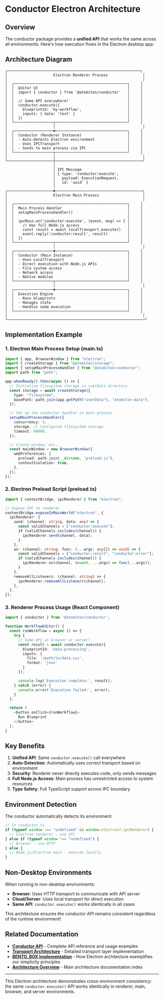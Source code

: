 # Conductor Electron Architecture

## Overview

The conductor package provides a **unified API** that works the same across all environments. Here's how execution flows in the Electron desktop app:

## Architecture Diagram

```
┌─────────────────────────────────────────────────────────────┐
│                     Electron Renderer Process                │
│                                                              │
│  ┌────────────────────────────────────────────────────┐     │
│  │  Editor UI                                         │     │
│  │  import { conductor } from '@atomiton/conductor'   │     │
│  │                                                    │     │
│  │  // Same API everywhere!                           │     │
│  │  conductor.execute({                               │     │
│  │    blueprintId: 'my-workflow',                     │     │
│  │    inputs: { data: 'test' }                        │     │
│  │  })                                                │     │
│  └──────────────────┬─────────────────────────────────┘     │
│                     │                                        │
│  ┌──────────────────▼─────────────────────────────────┐     │
│  │  Conductor (Renderer Instance)                     │     │
│  │  - Auto-detects Electron environment               │     │
│  │  - Uses IPCTransport                               │     │
│  │  - Sends to main process via IPC                   │     │
│  └──────────────────┬─────────────────────────────────┘     │
│                     │                                        │
└─────────────────────┼────────────────────────────────────────┘
                      │
                      │ IPC Message
                      │ { type: 'conductor:execute',
                      │   payload: ExecutionRequest,
                      │   id: 'uuid' }
                      │
┌─────────────────────▼────────────────────────────────────────┐
│                     Electron Main Process                    │
│                                                              │
│  ┌────────────────────────────────────────────────────┐     │
│  │  Main Process Handler                              │     │
│  │  setupMainProcessHandler()                         │     │
│  │                                                    │     │
│  │  ipcMain.on('conductor:execute', (event, msg) => { │     │
│  │    // Has full Node.js access                      │     │
│  │    const result = await localTransport.execute()   │     │
│  │    event.reply('conductor:result', result)         │     │
│  │  })                                                │     │
│  └──────────────────┬─────────────────────────────────┘     │
│                     │                                        │
│  ┌──────────────────▼─────────────────────────────────┐     │
│  │  Conductor (Main Instance)                         │     │
│  │  - Uses LocalTransport                             │     │
│  │  - Direct execution with Node.js APIs              │     │
│  │  - File system access                              │     │
│  │  - Network access                                  │     │
│  │  - Native modules                                  │     │
│  └──────────────────┬─────────────────────────────────┘     │
│                     │                                        │
│  ┌──────────────────▼─────────────────────────────────┐     │
│  │  Execution Engine                                  │     │
│  │  - Runs blueprints                                 │     │
│  │  - Manages state                                   │     │
│  │  - Handles node execution                          │     │
│  └────────────────────────────────────────────────────┘     │
│                                                              │
└───────────────────────────────────────────────────────────────┘
```

## Implementation Example

### 1. Electron Main Process Setup (main.ts)

```typescript
import { app, BrowserWindow } from "electron";
import { createStorage } from "@atomiton/storage";
import { setupMainProcessHandler } from "@atomiton/conductor";
import path from "path";

app.whenReady().then(async () => {
  // Initialize filesystem storage in userData directory
  const storage = await createStorage({
    type: "filesystem",
    basePath: path.join(app.getPath("userData"), "atomiton-data"),
  });

  // Set up the conductor handler in main process
  setupMainProcessHandler({
    concurrency: 4,
    storage, // Configured filesystem storage
    timeout: 60000,
  });

  // Create window, etc...
  const mainWindow = new BrowserWindow({
    webPreferences: {
      preload: path.join(__dirname, "preload.js"),
      contextIsolation: true,
    },
  });
});
```

### 2. Electron Preload Script (preload.ts)

```typescript
import { contextBridge, ipcRenderer } from "electron";

// Expose IPC to renderer
contextBridge.exposeInMainWorld("electron", {
  ipcRenderer: {
    send: (channel: string, data: any) => {
      const validChannels = ["conductor:execute"];
      if (validChannels.includes(channel)) {
        ipcRenderer.send(channel, data);
      }
    },
    on: (channel: string, func: (...args: any[]) => void) => {
      const validChannels = ["conductor:result", "conductor:error"];
      if (validChannels.includes(channel)) {
        ipcRenderer.on(channel, (event, ...args) => func(...args));
      }
    },
    removeAllListeners: (channel: string) => {
      ipcRenderer.removeAllListeners(channel);
    },
  },
});
```

### 3. Renderer Process Usage (React Component)

```typescript
import { conductor } from '@atomiton/conductor';

function WorkflowEditor() {
  const runWorkflow = async () => {
    try {
      // Same API as browser or server!
      const result = await conductor.execute({
        blueprintId: 'data-processing',
        inputs: {
          file: '/path/to/data.csv',
          format: 'json'
        }
      });

      console.log('Execution complete:', result);
    } catch (error) {
      console.error('Execution failed:', error);
    }
  };

  return (
    <button onClick={runWorkflow}>
      Run Blueprint
    </button>
  );
}
```

## Key Benefits

1. **Unified API**: Same `conductor.execute()` call everywhere
2. **Auto-Detection**: Automatically uses correct transport based on environment
3. **Security**: Renderer never directly executes code, only sends messages
4. **Full Node.js Access**: Main process has unrestricted access to system resources
5. **Type Safety**: Full TypeScript support across IPC boundary

## Environment Detection

The conductor automatically detects its environment:

```typescript
// In conductor.ts
if (typeof window !== "undefined" && window.electron?.ipcRenderer) {
  // Electron renderer - use IPC
} else if (typeof window !== "undefined") {
  // Browser - use HTTP
} else {
  // Node.js/Electron main - execute locally
}
```

## Non-Desktop Environments

When running in non-desktop environments:

- **Browser**: Uses HTTP transport to communicate with API server
- **Cloud/Server**: Uses local transport for direct execution
- **Same API**: `conductor.execute()` works identically in all cases

This architecture ensures the conductor API remains consistent regardless of the runtime environment!

## Related Documentation

- **[Conductor API](./CONDUCTOR_API.md)** - Complete API reference and usage examples
- **[Transport Architecture](./TRANSPORT_ARCHITECTURE.md)** - Detailed transport layer implementation
- **[BENTO_BOX Implementation](./BENTO_BOX_IMPLEMENTATION.md)** - How Electron architecture exemplifies our simplicity principles
- **[Architecture Overview](./README.md)** - Main architecture documentation index

---

This Electron architecture demonstrates cross-environment consistency: the same `conductor.execute()` API works identically in renderer, main, browser, and server environments.
